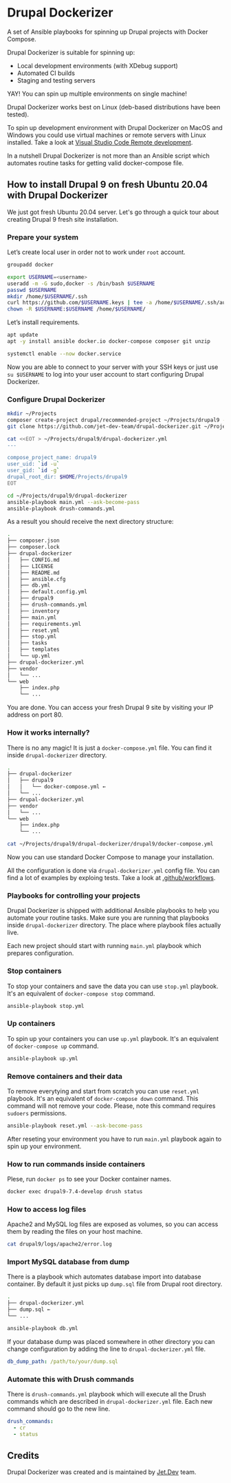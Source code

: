 # Drupal Dockerizer

A set of Ansible playbooks for spinning up Drupal projects with Docker Compose.

Drupal Dockerizer is suitable for spinning up:

- Local development environments (with XDebug support)
- Automated CI builds
- Staging and testing servers

YAY! You can spin up multiple environments on single machine!

Drupal Dockerizer works best on Linux (deb-based distributions have been tested).

To spin up development environment with Drupal Dockerizer on MacOS and Windows you could use virtual machines or remote servers with Linux installed. Take a look at [Visual Studio Code Remote development](https://code.visualstudio.com/docs/remote/remote-overview).

In a nutshell Drupal Dockerizer is not more than an Ansible script which automates routine tasks for getting valid docker-compose file.

## How to install Drupal 9 on fresh Ubuntu 20.04 with Drupal Dockerizer

We just got fresh Ubuntu 20.04 server. Let's go through a quick tour about creating Drupal 9 fresh site installation.

### Prepare your system

Let’s create local user in order not to work under `root` account.

```bash
groupadd docker

export USERNAME=<username>
useradd -m -G sudo,docker -s /bin/bash $USERNAME
passwd $USERNAME
mkdir /home/$USERNAME/.ssh
curl https://github.com/$USERNAME.keys | tee -a /home/$USERNAME/.ssh/authorized_keys
chown -R $USERNAME:$USERNAME /home/$USERNAME/
```

Let’s install requirements.

```bash
apt update
apt -y install ansible docker.io docker-compose composer git unzip

systemctl enable --now docker.service
```

Now you are able to connect to your server with your SSH keys or just use `su $USERNAME` to log into your user account to start configuring Drupal Dockerizer.

### Configure Drupal Dockerizer

```bash
mkdir ~/Projects
composer create-project drupal/recommended-project ~/Projects/drupal9 --ignore-platform-reqs --no-interaction
git clone https://github.com/jet-dev-team/drupal-dockerizer.git ~/Projects/drupal9/drupal-dockerizer

cat <<EOT > ~/Projects/drupal9/drupal-dockerizer.yml
---

compose_project_name: drupal9
user_uid: `id -u`
user_gid: `id -g`
drupal_root_dir: $HOME/Projects/drupal9
EOT

cd ~/Projects/drupal9/drupal-dockerizer
ansible-playbook main.yml --ask-become-pass
ansible-playbook drush-commands.yml
```

As a result you should receive the next directory structure:

```bash
.
├── composer.json
├── composer.lock
├── drupal-dockerizer
│   ├── CONFIG.md
│   ├── LICENSE
│   ├── README.md
│   ├── ansible.cfg
│   ├── db.yml
│   ├── default.config.yml
│   ├── drupal9
│   ├── drush-commands.yml
│   ├── inventory
│   ├── main.yml
│   ├── requirements.yml
│   ├── reset.yml
│   ├── stop.yml
│   ├── tasks
│   ├── templates
│   └── up.yml
├── drupal-dockerizer.yml
├── vendor
│   └── ...
└── web
    ├── index.php
    └── ...
```

You are done. You can access your fresh Drupal 9 site by visiting your IP address on port 80.

### How it works internally?

There is no any magic! It is just a `docker-compose.yml` file. You can find it inside `drupal-dockerizer` directory.

```bash
.
├── drupal-dockerizer
│   ├── drupal9
│   │   └── docker-compose.yml ←
│   └── ...
├── drupal-dockerizer.yml
├── vendor
│   └── ...
└── web
    ├── index.php
    └── ...
```

```bash
cat ~/Projects/drupal9/drupal-dockerizer/drupal9/docker-compose.yml
```

Now you can use standard Docker Compose to manage your installation.

All the configuration is done via `drupal-dockerizer.yml` config file. You can find a lot of examples by exploing tests. Take a look at [.github/workflows](.github/workflows).

### Playbooks for controlling your projects

Drupal Dockerizer is shipped with additional Ansible playbooks to help you automate your routine tasks. Make sure you are running that playbooks inside `drupal-dockerizer` directory. The place where playbook files actually live.

Each new project should start with running `main.yml` playbook which prepares configuration.

### Stop containers

To stop your containers and save the data you can use `stop.yml` playbook. It's an equivalent of `docker-compose stop` command.

```bash
ansible-playbook stop.yml
```

### Up containers

To spin up your containers you can use `up.yml` playbook. It's an equivalent of `docker-compose up` command.

```bash
ansible-playbook up.yml
```

### Remove containers and their data

To remove everytying and start from scratch you can use `reset.yml` playbook. It's an equivalent of `docker-compose down` command. This command will not remove your code. Please, note this command requires `sudoers` permissions.

```bash
ansible-playbook reset.yml --ask-become-pass
```

After reseting your environment you have to run `main.yml` playbook again to spin up your environment.

### How to run commands inside containers

Plese, run `docker ps` to see your Docker container names.

```bash
docker exec drupal9-7.4-develop drush status
```

### How to access log files

Apache2 and MySQL log files are exposed as volumes, so you can access them by
reading the files on your host machine.

```bash
cat drupal9/logs/apache2/error.log
```

### Import MySQL database from dump

There is a playbook which automates database import into database container.
By default it just picks up `dump.sql` file from Drupal root directory.

```bash
.
├── drupal-dockerizer.yml
├── dump.sql ←
└── ...
```

```bash
ansible-playbook db.yml
```

If your database dump was placed somewhere in other directory you can change configuration by adding the line to `drupal-dockerizer.yml` file.

```yml
db_dump_path: /path/to/your/dump.sql
```

### Automate this with Drush commands

There is `drush-commands.yml` playbook which will execute all the Drush commands which are described in `drupal-dockerizer.yml` file. Each new command should go to the new line.

```yml
drush_commands:
  - cr
  - status
```

## Credits

Drupal Dockerizer was created and is maintained by [Jet.Dev](https://jet.dev/) team.
